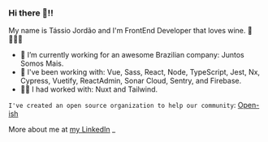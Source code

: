 ### Hi there 👋!!

My name is Tássio Jordão and I'm FrontEnd Developer that loves wine. 🍷👨🏻‍💻

- 🔭 I’m currently working for an awesome Brazilian company: Juntos Somos Mais.
- 🚀 I've been working with: Vue, Sass, React, Node, TypeScript, Jest, Nx, Cypress, Vuetify, ReactAdmin, Sonar Cloud, Sentry, and Firebase.
- 🙅🏻 I had worked with: Nuxt and Tailwind.

`I've created an open source organization to help our community`: [Open-ish](https://github.com/open-ish)

More about me at [my LinkedIn](https://www.linkedin.com/in/tassio-front-end/)
_ 
<!--
**tassioFront/tassioFront** is a ✨ _special_ ✨ repository because its `README.md` (this file) appears on your GitHub profile.

Here are some ideas to get you started:

- 🔭 I’m currently working on awesome brazilian company: [Juntos Somos mais](https://github.com/juntossomosmais).
- 🌱 I’m currently learning ...
- 👯 I’m looking to collaborate on ...
- 🤔 I’m looking for help with ...
- 💬 Ask me about ...
- 📫 How to reach me: ...
- 😄 Pronouns: ...
- ⚡ Fun fact: ...
-->
